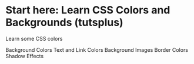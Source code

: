 # Start here: Learn CSS Colors and Backgrounds (tutsplus)
Learn some CSS colors

Background Colors
Text and Link Colors
Background Images
Border Colors
Shadow Effects